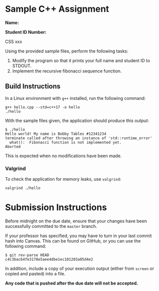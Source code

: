 # Sample C++ Assignment

**Name:**

**Student ID Number:**

CSS xxx <Instructor name here>

Using the provided sample files, perform the following tasks:

1. Modify the program so that it prints your full name and student ID to STDOUT.
2. Implement the recursive fibonacci sequence function.

## Build Instructions

In a Linux environment with `g++` installed, run the following command:

```console
g++ hello.cpp --std=c++17 -o hello
./hello
```

With the sample files given, the application should produce this output:

```
$ ./hello
Hello world! My name is Bobby Tables #12341234
terminate called after throwing an instance of 'std::runtime_error'
  what():  Fibonacci function is not implemented yet.
Aborted
```

This is expected when no modifications have been made.

### Valgrind

To check the application for memory leaks, use `valgrind`:

```console
valgrind ./hello
```

# Submission Instructions

Before midnight on the due date, ensure that your changes have been successfully committed to the `master` branch.

If your professor has specified, you may have to turn in your last commit hash into Canvas.
This can be found on GitHub, or you can use the following command:

```console
$ git rev-parse HEAD
c4c3bac64fe3178e5aee4dbe1ec101203a05d4e2
```

In addition, include a copy of your execution output (either from `screen` or copied and pasted) into a file.

**Any code that is pushed after the due date will not be accepted.**